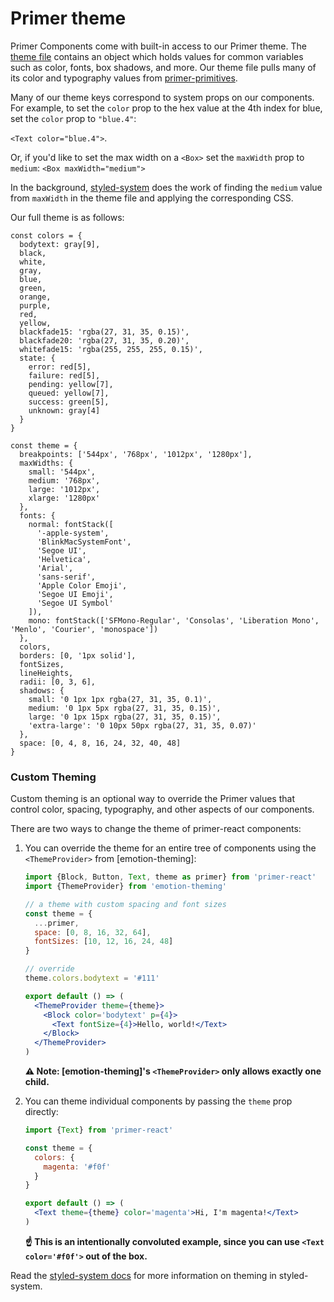 # Primer theme

Primer Components come with built-in access to our Primer theme. The [theme file](https://github.com/primer/primer-react/blob/master/src/theme.js) contains an object which holds values
for common variables such as color, fonts, box shadows, and more. Our theme file pulls many of its color and typography values from [primer-primitives](https://github.com/primer/primer-primitives).

Many of our theme keys correspond to system props on our components. For example, to set the `color` prop to the hex value at the 4th index for blue,  set the `color` prop to `"blue.4"`:

`<Text color="blue.4">`.

Or, if you'd like to set the max width on a `<Box>` set the `maxWidth` prop to `medium`:
`<Box maxWidth="medium">`

In the background, [styled-system](https://github.com/jxnblk/styled-system) does the work of finding the `medium` value from `maxWidth` in the theme file and applying the corresponding CSS.

Our full theme is as follows:

```
const colors = {
  bodytext: gray[9],
  black,
  white,
  gray,
  blue,
  green,
  orange,
  purple,
  red,
  yellow,
  blackfade15: 'rgba(27, 31, 35, 0.15)',
  blackfade20: 'rgba(27, 31, 35, 0.20)',
  whitefade15: 'rgba(255, 255, 255, 0.15)',
  state: {
    error: red[5],
    failure: red[5],
    pending: yellow[7],
    queued: yellow[7],
    success: green[5],
    unknown: gray[4]
  }
}

const theme = {
  breakpoints: ['544px', '768px', '1012px', '1280px'],
  maxWidths: {
    small: '544px',
    medium: '768px',
    large: '1012px',
    xlarge: '1280px'
  },
  fonts: {
    normal: fontStack([
      '-apple-system',
      'BlinkMacSystemFont',
      'Segoe UI',
      'Helvetica',
      'Arial',
      'sans-serif',
      'Apple Color Emoji',
      'Segoe UI Emoji',
      'Segoe UI Symbol'
    ]),
    mono: fontStack(['SFMono-Regular', 'Consolas', 'Liberation Mono', 'Menlo', 'Courier', 'monospace'])
  },
  colors,
  borders: [0, '1px solid'],
  fontSizes,
  lineHeights,
  radii: [0, 3, 6],
  shadows: {
    small: '0 1px 1px rgba(27, 31, 35, 0.1)',
    medium: '0 1px 5px rgba(27, 31, 35, 0.15)',
    large: '0 1px 15px rgba(27, 31, 35, 0.15)',
    'extra-large': '0 10px 50px rgba(27, 31, 35, 0.07)'
  },
  space: [0, 4, 8, 16, 24, 32, 40, 48]
}
```


### Custom Theming
Custom theming is an optional way to override the Primer values that control color, spacing, typography, and other aspects of our components.

There are two ways to change the theme of primer-react components:

1. You can override the theme for an entire tree of components using the `<ThemeProvider>` from [emotion-theming]:

    ```jsx
    import {Block, Button, Text, theme as primer} from 'primer-react'
    import {ThemeProvider} from 'emotion-theming'

    // a theme with custom spacing and font sizes
    const theme = {
      ...primer,
      space: [0, 8, 16, 32, 64],
      fontSizes: [10, 12, 16, 24, 48]
    }

    // override
    theme.colors.bodytext = '#111'

    export default () => (
      <ThemeProvider theme={theme}>
        <Block color='bodytext' p={4}>
          <Text fontSize={4}>Hello, world!</Text>
        </Block>
      </ThemeProvider>
    )
    ```

    **⚠️ Note: [emotion-theming]'s `<ThemeProvider>` only allows exactly one child.**

1. You can theme individual components by passing the `theme` prop directly:

    ```jsx
    import {Text} from 'primer-react'

    const theme = {
      colors: {
        magenta: '#f0f'
      }
    }

    export default () => (
      <Text theme={theme} color='magenta'>Hi, I'm magenta!</Text>
    )
    ```

    **☝️ This is an intentionally convoluted example, since you can use `<Text color='#f0f'>` out of the box.**

Read the [styled-system docs](http://jxnblk.com/styled-system/getting-started#theming) for more information on theming in styled-system.
